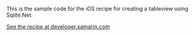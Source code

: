 This is the sample code for the iOS recipe for creating a tableview using Sqlite.Net.

[See the recipe at developer.xamarin.com](http://developer.xamarin.com/recipes/ios/data/sqlite/create_a_database_with_sqlitenet/)
